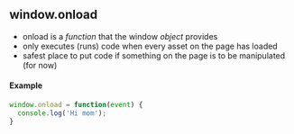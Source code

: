 ## window.onload

- onload is a _function_ that the window _object_ provides
- only executes (runs) code when every asset on the page has loaded
- safest place to put code if something on the page is to be manipulated (for now)

#### Example

```js
window.onload = function(event) {
  console.log('Hi mom');
}
```